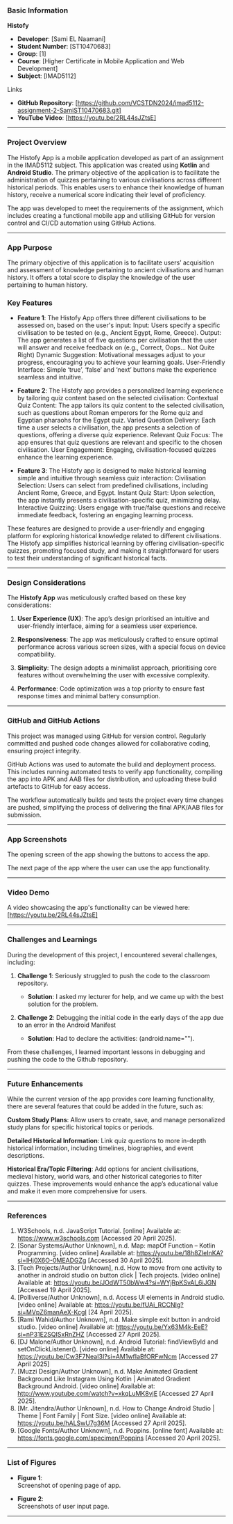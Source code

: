 ### Basic Information

**Histofy**
- **Developer**: [Sami EL Naamani]
- **Student Number**: [ST10470683]
- **Group**: [1]
- **Course**: [Higher Certificate in Mobile Application and Web Development]
- **Subject**: [IMAD5112]

Links
- **GitHub Repository**: [https://github.com/VCSTDN2024/imad5112-assignment-2-SamiST10470683.git]
- **YouTube Video**: [https://youtu.be/2RL44sJZtsE]

---

### Project Overview

The Histofy App is a mobile application developed as part of an assignment in the IMAD5112 subject. This application was created using **Kotlin** and **Android Studio**. The primary objective of the application is to facilitate the administration of quizzes pertaining to various civilisations across different historical periods. This enables users to enhance their knowledge of human history, receive a numerical score indicating their level of proficiency.

The app was developed to meet the requirements of the assignment, which includes creating a functional mobile app and utilising GitHub for version control and CI/CD automation using GitHub Actions.

---

### App Purpose
The primary objective of this application is to facilitate users’ acquisition and assessment of knowledge pertaining to ancient civilisations and human history. It offers a total score to display the knowledge of the user pertaining to human history.

### Key Features
- **Feature 1**: The Histofy App offers three different civilisations to be assessed on, based on the user's input:
Input: Users specify a specific civilisation to be tested on (e.g., Ancient Egypt, Rome, Greece).
Output: The app generates a list of five questions per civilisation that the user will answer and receive feedback on (e.g., Correct, Oops... Not Quite Right)
Dynamic Suggestion: Motivational messages adjust to your progress, encouraging you to achieve your learning goals.
User-Friendly Interface: Simple ‘true’, ‘false’ and ‘next’ buttons make the experience seamless and intuitive.

- **Feature 2**: The Histofy app provides a personalized learning experience by tailoring quiz content based on the selected civilisation:
Contextual Quiz Content: The app tailors its quiz content to the selected civilisation, such as questions about Roman emperors for the Rome quiz and Egyptian pharaohs for the Egypt quiz.
Varied Question Delivery: Each time a user selects a civilisation, the app presents a selection of questions, offering a diverse quiz experience.
Relevant Quiz Focus: The app ensures that quiz questions are relevant and specific to the chosen civilisation.
User Engagement: Engaging, civilisation-focused quizzes enhance the learning experience.

- **Feature 3**: The Histofy app is designed to make historical learning simple and intuitive through seamless quiz interaction:
Civilisation Selection: Users can select from predefined civilisations, including Ancient Rome, Greece, and Egypt.
Instant Quiz Start: Upon selection, the app instantly presents a civilisation-specific quiz, minimizing delay.
Interactive Quizzing: Users engage with true/false questions and receive immediate feedback, fostering an engaging learning process.

These features are designed to provide a user-friendly and engaging platform for exploring historical knowledge related to different civilisations. The Histofy app simplifies historical learning by offering civilisation-specific quizzes, promoting focused study, and making it straightforward for users to test their understanding of significant historical facts.

---

### Design Considerations

The **Histofy App** was meticulously crafted based on these key considerations:

1. **User Experience (UX)**: The app’s design prioritised an intuitive and user-friendly interface, aiming for a seamless user experience.

2. **Responsiveness**: The app was meticulously crafted to ensure optimal performance across various screen sizes, with a special focus on device compatibility.

3. **Simplicity**: The design adopts a minimalist approach, prioritising core features without overwhelming the user with excessive complexity.

4. **Performance**: Code optimization was a top priority to ensure fast response times and minimal battery consumption.

---

### GitHub and GitHub Actions

This project was managed using GitHub for version control. Regularly committed and pushed code changes allowed for collaborative coding, ensuring project integrity.

GitHub Actions was used to automate the build and deployment process. This includes running automated tests to verify app functionality, compiling the app into APK and AAB files for distribution, and uploading these build artefacts to GitHub for easy access.

The workflow automatically builds and tests the project every time changes are pushed, simplifying the process of delivering the final APK/AAB files for submission.

---

### App Screenshots
 
The opening screen of the app showing the buttons to access the app.
 
The next page of the app where the user can use the app functionality.

---

### Video Demo
A video showcasing the app's functionality can be viewed here: [https://youtu.be/2RL44sJZtsE]

---

### Challenges and Learnings
During the development of this project, I encountered several challenges, including:

1. **Challenge 1**: Seriously struggled to push the code to the classroom repository.
   - **Solution**: I asked my lecturer for help, and we came up with the best solution for the problem.
   
2. **Challenge 2**: Debugging the initial code in the early days of the app due to an error in the Android Manifest
   - **Solution**: Had to declare the activities: (android:name="").

From these challenges, I learned important lessons in debugging and pushing the code to the Github repository.

---

### Future Enhancements
While the current version of the app provides core learning functionality, there are several features that could be added in the future, such as:

**Custom Study Plans**: Allow users to create, save, and manage personalized study plans for specific historical topics or periods.

**Detailed Historical Information**: Link quiz questions to more in-depth historical information, including timelines, biographies, and event descriptions.

**Historical Era/Topic Filtering**: Add options for ancient civilisations, medieval history, world wars, and other historical categories to filter quizzes. These improvements would enhance the app’s educational value and make it even more comprehensive for users.

---

### References

1.	W3Schools, n.d. JavaScript Tutorial. [online] Available at: https://www.w3schools.com [Accessed 20 April 2025].
2.	[Sonar Systems/Author Unknown], n.d. Map: mapOf Function – Kotlin Programming. [video online] Available at: https://youtu.be/18h8ZleInKA?si=IHj0X6O-0MEADGZg [Accessed 30 April 2025].
3.	[Tech Projects/Author Unknown], n.d. How to move from one activity to another in android studio on button click | Tech projects. [video online] Available at: https://youtu.be/JOdWT50bWw4?si=WYjRpKSvAl_6iJGN [Accessed 19 April 2025].
4.	[Polliverse/Author Unknown], n.d. Access UI elements in Android studio. [video online] Available at: https://youtu.be/fUAi_RCCNIg?si=MVpZ6manAeX-KcgI [24 April 2025].
5.	[Rami Wahid/Author Unknown], n.d. Make simple exit button in android studio. [video online] Available at: https://youtu.be/Yx63M4k-EeE?si=nP31E2SQISxRnZHZ [Accessed 27 April 2025].
6.	[DJ Malone/Author Unknown], n.d. Android Tutorial: findViewById and setOnClickListener(). [video online] Available at: https://youtu.be/Cw3F7NeaI3I?si=AM1wfIaBfORFwNcm [Accessed 27 April 2025]
7. [Muzzi Design/Author Unknown], n.d. Make Animated Gradient Background Like Instagram Using Kotlin | Animated Gradient Background Android. [video online] Available at: http://www.youtube.com/watch?v=xkqLuMK8vjE [Accessed 27 April 2025].
8. [Mr. Jitendra/Author Unknown], n.d. How to Change Android Studio | Theme | Font Family | Font Size. [video online] Available at: https://youtu.be/hALSwU7g36M [Accessed 27 April 2025].
9. [Google Fonts/Author Unknown], n.d. Poppins. [online font] Available at: https://fonts.google.com/specimen/Poppins [Accessed 20 April 2025].

---

### List of Figures

- **Figure 1**:  
Screenshot of opening page of app.
 
- **Figure 2**:  
Screenshots of user input page.
   
---




















